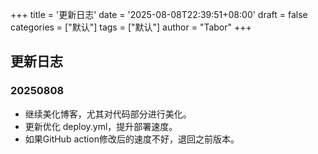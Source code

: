 +++
title = '更新日志'
date = '2025-08-08T22:39:51+08:00'
draft = false
categories = ["默认"]
tags = ["默认"]
author = "Tabor"
+++

## 更新日志

### 20250808

- 继续美化博客，尤其对代码部分进行美化。
- 更新优化 deploy.yml，提升部署速度。
- 如果GitHub action修改后的速度不好，退回之前版本。

